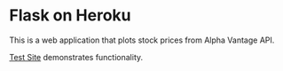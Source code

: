 # Flask on Heroku

This is a web application that plots stock prices from Alpha Vantage API.


 [Test Site](https://ganesan-stock-price-app.herokuapp.com/) demonstrates functionality.

